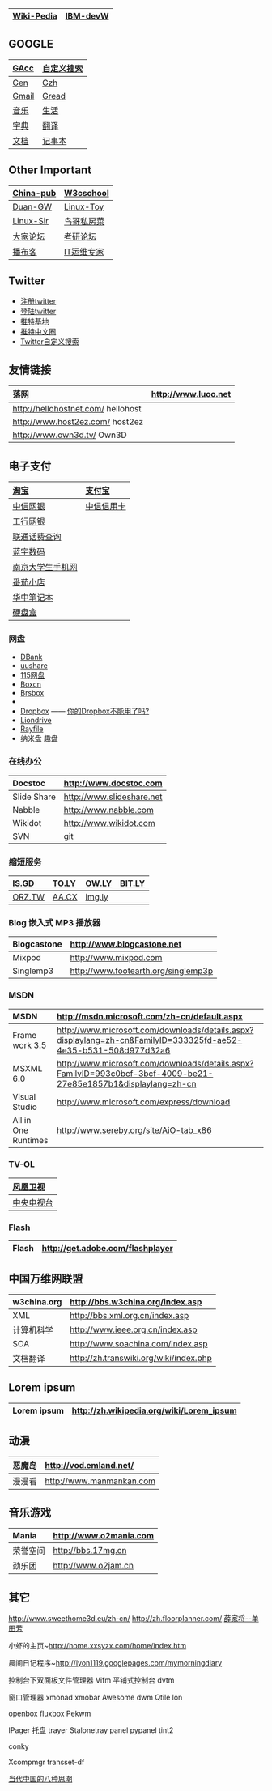 ﻿
|[Wiki-Pedia](http://zh.wikipedia.org/)|[IBM-devW](http://www.ibm.com/developerworks/cn/)|
|:-------------------------------------|:------------------------------------------------|

## GOOGLE ##

|[GAcc](https://www.google.com/accounts/)|[自定义搜索](http://www.google.com/cse/)|
|:---------------------------------------|:--------------------------------------------|
|[Gen](http://www.google.com/ncr)|[Gzh](http://203.208.37.99/)|[Gtw](http://www.google.com.tw)|[Blog-Serch](http://blogsearch.google.cn/)|
|[Gmail](https://gmail.google.com)|[Gread](http://www.google.com/reader)|[Gcode](http://code.google.com)|[GAE](http://appengine.google.com/)|
|[音乐](http://www.google.cn/music)|[生活](http://www.google.cn/shenghuo/)|[购物](http://www.google.cn/products)|
|[字典](http://www.google.cn/dictionary)|[翻译](http://translate.google.cn/)|
|[文档](http://docs.google.com/)|[记事本](http://www.google.com/notebook/)|[站点](http://sites.google.com/)|[论坛](http://groups.google.com/)|[日历](http://www.google.com/calendar)|

## Other Important ##

|[China-pub](http://www.china-pub.com/)|[W3cschool](http://www.w3school.com.cn/)|
|:-------------------------------------|:---------------------------------------|
|[Duan-GW](http://www.duangw.cn)|[Linux-Toy](http://www.linuxtoy.org)|
|[Linux-Sir](http://www.linuxsir.org/bbs)|[鸟哥私房菜](http://linux.vbird.org/)|
|[大家论坛](http://club.topsage.com/)|[考研论坛](http://bbs.kaoyan.com/)|
|[播布客](http://www.boobooke.com/bbs/)|[IT运维专家](http://bbs.linuxtone.org/)|[China-Unix](http://bbs2.chinaunix.net/)|

## Twitter ##

  * [注册twitter](http://r.rocksun.cn)
  * [登陆twitter](http://t.rocksun.cn)
  * [推特基地](http://twibase.com)
  * [推特中文圈](https://twitese.appspot.com/)
  * [Twitter自定义搜索](http://www.google.com/cse/home?cx=017195234153172777936:aqsxgxsvgyy)

## 友情链接 ##
|落网|http://www.luoo.net|
|:-----|:------------------|
|http://hellohostnet.com/ hellohost|
|http://www.host2ez.com/ host2ez|
|http://www.own3d.tv/ Own3D|

## 电子支付 ##
|[淘宝](http://www.taobao.com/)|[支付宝](http://www.alipay.com)|
|:-------------------------------|:---------------------------------|
|[中信网银](https://e.bank.ecitic.com/perbank5/signIn.do)|[中信信用卡](https://e.bank.ecitic.com/perbank5/signInCredit.do)|
|[工行网银](https://mybank.icbc.com.cn/icbc/perbank/index.jsp)|
|[联通话费查询](http://www.10010.com/)|
|[蓝宇数码](http://www.lantnt.com/)|
|[南京大学生手机网](http://njhtc.taobao.com/)|
|[番茄小店](http://shop34302929.taobao.com/)|
|[华中笔记本](http://www.hbnb.net/)|
|[硬盘盒](http://jiangzhiyong.taobao.com/)|

### 网盘 ###

  * [DBank](http://www.dbank.com)
  * [uushare](http://www.uushare.com/)
  * [115网盘](http://u.115.com/)
  * [Boxcn](http://www.boxcn.net)
  * [Brsbox](http://www.brsbox.com/)
  * 
  * [Dropbox](http://www.getdropbox.com) —— [你的Dropbox不能用了吗?](http://img.ly/1aiP)
  * [Liondrive](http://www.liondrive.com)
  * [Rayfile](http://www.rayfile.com/zh-cn)
  * 纳米盘 趣盘

### 在线办公 ###

|Docstoc|http://www.docstoc.com|
|:------|:---------------------|
|Slide Share|http://www.slideshare.net|
|Nabble|http://www.nabble.com|
|Wikidot|http://www.wikidot.com|
|SVN|git|[bitbucket](http://bitbucket.org/)|

### 缩短服务 ###

|[IS.GD](http://is.gd/)|[TO.LY](http://to.ly/)|[OW.LY](http://ow.ly/)|[BIT.LY](http://bit.ly/)|
|:---------------------|:---------------------|:---------------------|:-----------------------|
|[ORZ.TW](http://0rz.tw/)|[AA.CX](http://aa.cx/)|[img.ly](http://img.ly/)|

### Blog 嵌入式 MP3 播放器 ###

|Blogcastone|http://www.blogcastone.net|
|:----------|:-------------------------|
|Mixpod|http://www.mixpod.com|
|Singlemp3  |http://www.footearth.org/singlemp3p|

### MSDN ###

|MSDN       |http://msdn.microsoft.com/zh-cn/default.aspx|
|:----------|:-------------------------------------------|
|Frame work 3.5|http://www.microsoft.com/downloads/details.aspx?displaylang=zh-cn&FamilyID=333325fd-ae52-4e35-b531-508d977d32a6|
|MSXML 6.0  |http://www.microsoft.com/downloads/details.aspx?FamilyID=993c0bcf-3bcf-4009-be21-27e85e1857b1&displaylang=zh-cn|
|Visual Studio |http://www.microsoft.com/express/download|
|All in One Runtimes| http://www.sereby.org/site/AiO-tab_x86|

### TV-OL ###

|[凤凰卫视](http://v.ifeng.com/live/)|
|:---------------------------------------|
|[中央电视台](http://bugu.cntv.cn/cntv/column/index.shtml)|

### Flash ###

|Flash      |http://get.adobe.com/flashplayer|
|:----------|:-------------------------------|

## 中国万维网联盟 ##

|w3china.org|http://bbs.w3china.org/index.asp|
|:----------|:-------------------------------|
|XML        |http://bbs.xml.org.cn/index.asp|
|计算机科学 |http://www.ieee.org.cn/index.asp|
|SOA        |http://www.soachina.com/index.asp|
|文档翻译   |http://zh.transwiki.org/wiki/index.php|

## Lorem ipsum ##

|Lorem ipsum|http://zh.wikipedia.org/wiki/Lorem_ipsum|
|:----------|:---------------------------------------|

## 动漫 ##
|恶魔岛     |http://vod.emland.net/|
|:-------------|:---------------------|
|漫漫看     |http://www.manmankan.com|

## 音乐游戏 ##
|Mania      |http://www.o2mania.com|
|:----------|:---------------------|
|荣誉空间   |http://bbs.17mg.cn|
|劲乐团     |http://www.o2jam.cn|

## 其它 ##

http://www.sweethome3d.eu/zh-cn/
http://zh.floorplanner.com/
[薛家将--单田芳](http://www.pingshu8.com/musiclist/mmc_7_78_1.htm)

小虾的主页~http://home.xxsyzx.com/home/index.htm

晨间日记程序~http://lyon1119.googlepages.com/mymorningdiary

控制台下双面板文件管理器
Vifm
平铺式控制台
dvtm

窗口管理器
xmonad xmobar
Awesome
dwm
Qtile
lon

openbox
fluxbox
Pekwm

IPager
托盘	trayer Stalonetray
panel	pypanel tint2

conky

Xcompmgr transset-df

[当代中国的八种思潮](0001.md)